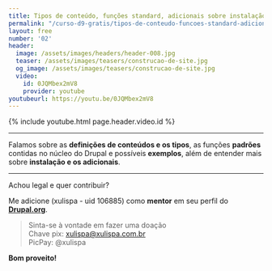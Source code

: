 ```yaml
---
title: Tipos de conteúdo, funções standard, adicionais sobre instalação
permalink: "/curso-d9-gratis/tipos-de-conteudo-funcoes-standard-adicionais-sobre-instalacao/"
layout: free
number: '02'
header:
  image: /assets/images/headers/header-008.jpg
  teaser: /assets/images/teasers/construcao-de-site.jpg
  og_image: /assets/images/teasers/construcao-de-site.jpg
  video:
    id: 0JQMbex2mV8
    provider: youtube
youtubeurl: https://youtu.be/0JQMbex2mV8
---
```


{% include youtube.html page.header.video.id %}

---

Falamos sobre as **definições de conteúdos e os tipos**, as funções **padrões** contidas no núcleo do Drupal e possíveis **exemplos**, além de entender mais sobre **instalação e os adicionais**.

---

Achou legal e quer contribuir?

Me adicione (xulispa - uid 106885) como **mentor** em seu perfil do **[Drupal.org](https://www.drupal.org/)**.

> Sinta-se à vontade em fazer uma doação \
> Chave pix: xulispa@xulispa.com.br \
> PicPay: @xulispa

**Bom proveito!**
